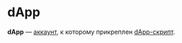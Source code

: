 # dApp

**dApp** — [аккаунт](/ru/blockchain/account.md), к которому прикреплен [dApp-скрипт](/ru/ride/script/script-types/dapp-script.md).
